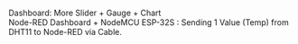 <br><br><br>Dashboard: More Slider + Gauge + Chart<br>
Node-RED Dashboard + NodeMCU ESP-32S : Sending 1 Value (Temp) from DHT11 to Node-RED via Cable.<br>
